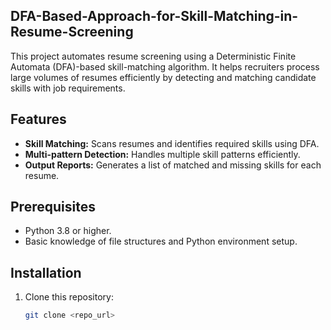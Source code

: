 ## DFA-Based-Approach-for-Skill-Matching-in-Resume-Screening
This project automates resume screening using a Deterministic Finite Automata (DFA)-based skill-matching algorithm. It helps recruiters process large volumes of resumes efficiently by detecting and matching candidate skills with job requirements.

## Features
- **Skill Matching:** Scans resumes and identifies required skills using DFA.
- **Multi-pattern Detection:** Handles multiple skill patterns efficiently.
- **Output Reports:** Generates a list of matched and missing skills for each resume.

## Prerequisites
- Python 3.8 or higher.
- Basic knowledge of file structures and Python environment setup.

## Installation
1. Clone this repository:
   ```bash
   git clone <repo_url>
